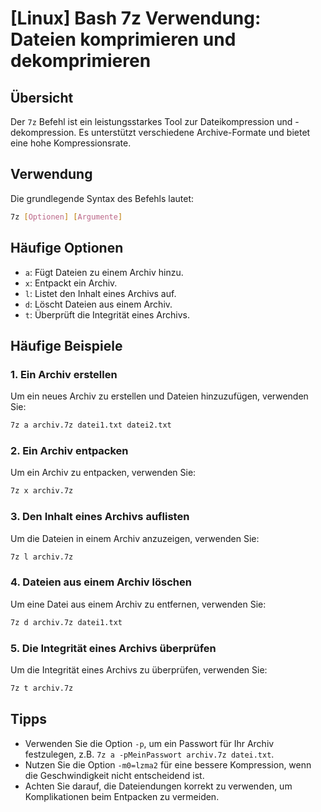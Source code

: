 # [Linux] Bash 7z Verwendung: Dateien komprimieren und dekomprimieren

## Übersicht
Der `7z` Befehl ist ein leistungsstarkes Tool zur Dateikompression und -dekompression. Es unterstützt verschiedene Archive-Formate und bietet eine hohe Kompressionsrate.

## Verwendung
Die grundlegende Syntax des Befehls lautet:

```bash
7z [Optionen] [Argumente]
```

## Häufige Optionen
- `a`: Fügt Dateien zu einem Archiv hinzu.
- `x`: Entpackt ein Archiv.
- `l`: Listet den Inhalt eines Archivs auf.
- `d`: Löscht Dateien aus einem Archiv.
- `t`: Überprüft die Integrität eines Archivs.

## Häufige Beispiele

### 1. Ein Archiv erstellen
Um ein neues Archiv zu erstellen und Dateien hinzuzufügen, verwenden Sie:

```bash
7z a archiv.7z datei1.txt datei2.txt
```

### 2. Ein Archiv entpacken
Um ein Archiv zu entpacken, verwenden Sie:

```bash
7z x archiv.7z
```

### 3. Den Inhalt eines Archivs auflisten
Um die Dateien in einem Archiv anzuzeigen, verwenden Sie:

```bash
7z l archiv.7z
```

### 4. Dateien aus einem Archiv löschen
Um eine Datei aus einem Archiv zu entfernen, verwenden Sie:

```bash
7z d archiv.7z datei1.txt
```

### 5. Die Integrität eines Archivs überprüfen
Um die Integrität eines Archivs zu überprüfen, verwenden Sie:

```bash
7z t archiv.7z
```

## Tipps
- Verwenden Sie die Option `-p`, um ein Passwort für Ihr Archiv festzulegen, z.B. `7z a -pMeinPasswort archiv.7z datei.txt`.
- Nutzen Sie die Option `-m0=lzma2` für eine bessere Kompression, wenn die Geschwindigkeit nicht entscheidend ist.
- Achten Sie darauf, die Dateiendungen korrekt zu verwenden, um Komplikationen beim Entpacken zu vermeiden.